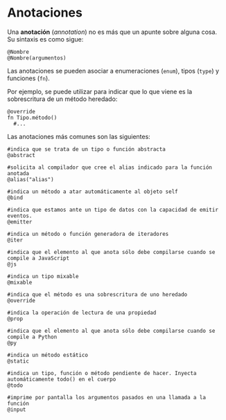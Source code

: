 # Anotaciones

Una **anotación** (*annotation*) no es más que un apunte sobre alguna cosa.
Su sintaxis es como sigue:

```
@Nombre
@Nombre(argumentos)
```

Las anotaciones se pueden asociar a enumeraciones (`enum`), tipos (`type`) y funciones (`fn`).

Por ejemplo, se puede utilizar para indicar que lo que viene es la sobrescritura de un método heredado:

```
@override
fn Tipo.método()
  #...
```

Las anotaciones más comunes son las siguientes:

```
#indica que se trata de un tipo o función abstracta
@abstract

#solicita al compilador que cree el alias indicado para la función anotada
@alias("alias")

#indica un método a atar automáticamente al objeto self
@bind

#indica que estamos ante un tipo de datos con la capacidad de emitir eventos.
@emitter

#indica un método o función generadora de iteradores
@iter

#indica que el elemento al que anota sólo debe compilarse cuando se compile a JavaScript
@js

#indica un tipo mixable
@mixable

#indica que el método es una sobrescritura de uno heredado
@override

#indica la operación de lectura de una propiedad
@prop

#indica que el elemento al que anota sólo debe compilarse cuando se compile a Python
@py

#indica un método estático
@static

#indica un tipo, función o método pendiente de hacer. Inyecta automáticamente todo() en el cuerpo
@todo

#imprime por pantalla los argumentos pasados en una llamada a la función
@input
```
